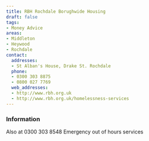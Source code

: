 ```yaml
---
title: RBH Rochdale Borughwide Housing
draft: false
tags:
- Money Advice
areas:
- Middleton
- Heywood
- Rochdale
contact:
  addresses:
  - St Alban's House, Drake St. Rochdale
  phone:
  - 0300 303 8875
  - 0800 027 7769
  web_addresses:
  - http://www.rbh.org.uk
  - http://www.rbh.org.uk/homelessness-services
---
```


### Information
Also at 0300 303 8548
Emergency out of hours services

